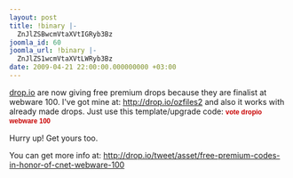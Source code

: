 ```yaml
---
layout: post
title: !binary |-
  ZnJlZSBwcmVtaXVtIGRyb3Bz
joomla_id: 60
joomla_url: !binary |-
  ZnJlZS1wcmVtaXVtLWRyb3Bz
date: 2009-04-21 22:00:00.000000000 +03:00
---
```

<p><a href="http://drop.io/">drop.io</a> are now giving free premium drops because they are finalist at webware 100. I've got mine at: <a href="http://drop.io/ozfiles2">http://drop.io/ozfiles2</a> and also it works with already made drops. Just use this template/upgrade code: <span class="Apple-style-span" style="color: #c80000; font-family: Arial; font-size: 12px; font-weight: bold; line-height: 16px; ">vote dropio webware 100</span></p>
<div><span class="Apple-style-span" style="color: #c80000;   font-weight: bold; line-height: 16px;font-family:Arial;font-size:12px;"> </span></div>
<p>Hurry up! Get yours too.</p>
<div></div>
<div>You can get more info at: <a href="http://drop.io/tweet/asset/free-premium-codes-in-honor-of-cnet-webware-100">http://drop.io/tweet/asset/free-premium-codes-in-honor-of-cnet-webware-100</a></div>
